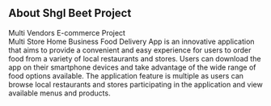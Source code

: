 ## About Shgl Beet Project

Multi Vendors E-commerce Project <br>
Multi Store Home Business Food Delivery App is an innovative application that aims to provide a convenient and easy experience for users to order food from a variety of local restaurants and stores. Users can download the app on their smartphone devices and take advantage of the wide range of food options available.
The application feature is multiple as users can browse local restaurants and stores participating in the application and view available menus and products.
